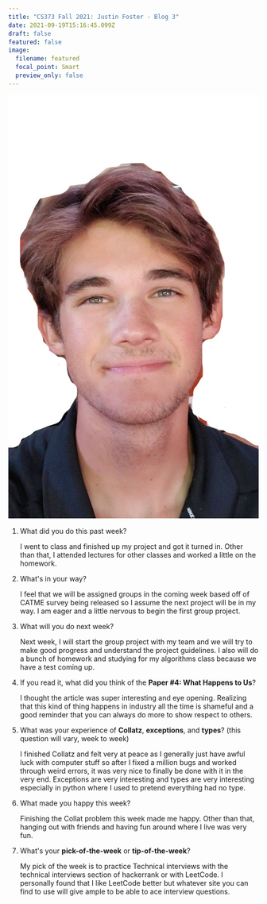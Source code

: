 ```yaml
---
title: "CS373 Fall 2021: Justin Foster - Blog 3"
date: 2021-09-19T15:16:45.099Z
draft: false
featured: false
image:
  filename: featured
  focal_point: Smart
  preview_only: false
---
```

![](selfie-2-_li.jpg)

<!--StartFragment-->

1. What did you do this past week?

   I went to class and finished up my project and got it turned in. Other than that, I attended lectures for other classes and worked a little on the homework.
2. What's in your way?

   I feel that we will be assigned groups in the coming week based off of CATME survey being released so I assume the next project will be in my way. I am eager and a little nervous to begin the first group project.
3. What will you do next week?

   Next week, I will start the group project with my team and we will try to make good progress and understand the project guidelines. I also will do a bunch of homework and studying for my algorithms class because we have a test coming up.
4. If you read it, what did you think of the **Paper #4: What Happens to Us**?

   I thought the article was super interesting and eye opening. Realizing that this kind of thing happens in industry all the time is shameful and a good reminder that you can always do more to show respect to others. 
5. What was your experience of **Collatz**, **exceptions**, and **types**? (this question will vary, week to week)

   I finished Collatz and felt very at peace as I generally just have awful luck with computer stuff so after I fixed a million bugs and worked through weird errors, it was very nice to finally be done with it in the very end. Exceptions are very interesting and types are very interesting especially in python where I used to pretend everything had no type.
6. What made you happy this week?

   Finishing the Collat problem this week made me happy. Other than that, hanging out with friends and having fun around where I live was very fun.
7. What's your **pick-of-the-week** or **tip-of-the-week**?

   My pick of the week is to practice Technical interviews with the technical interviews section of hackerrank or with LeetCode. I personally found that I like LeetCode better but whatever site you can find to use will give ample to be able to ace interview questions.

<!--EndFragment-->